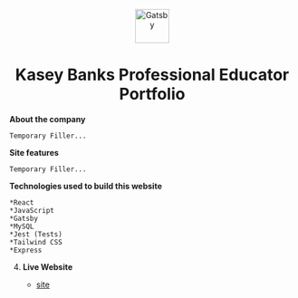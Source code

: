 <p align="center">
  <a href="https://www.gatsbyjs.com/?utm_source=starter&utm_medium=readme&utm_campaign=minimal-starter">
    <img alt="Gatsby" src="https://www.gatsbyjs.com/Gatsby-Monogram.svg" width="60" />
  </a>
</p>
<h1 align="center">
  Kasey Banks Professional Educator Portfolio
</h1>

**About the company**

    Temporary Filler...

**Site features**

    Temporary Filler...

**Technologies used to build this website**

    *React
    *JavaScript
    *Gatsby
    *MySQL
    *Jest (Tests)
    *Tailwind CSS
    *Express

4.  **Live Website**

    - [site](https://www.gatsbyjs.com/docs/?utm_source=starter&utm_medium=readme&utm_campaign=minimal-starter)
